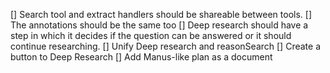 [] Search tool and extract handlers should be shareable between tools.
    [] The annotations should be the same too
[] Deep research should have a step in which it decides if the question can be answered or it should continue researching.
[] Unify Deep research and reasonSearch
[] Create a button to Deep Research
[] Add Manus-like plan as a document
